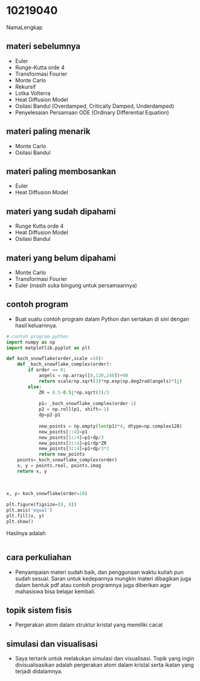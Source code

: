 # 10219040
NamaLengkap


## materi sebelumnya
+ Euler 
+ Runge-Kutta orde 4
+ Transformasi Fourier
+ Monte Carlo
+ Rekursif
+ Lotka Volterra
+ Heat Diffusion Model
+ Osilasi Bandul (Overdamped, Critically Damped, Underdamped) 
+ Penyelesaian Persamaan ODE (Ordinary Differential Equation) 



## materi paling menarik
+ Monte Carlo
+ Osilasi Bandul


## materi paling membosankan
+ Euler
+ Heat Diffusion Model


## materi yang sudah dipahami
+ Runge Kutta orde 4
+ Heat Diffusion Model
+ Osilasi Bandul


## materi yang belum dipahami
+ Monte Carlo
+ Transformasi Fourier
+ Euler (masih suka bingung untuk persamaannya) 


## contoh program
+ Buat suatu contoh program dalam Python dan sertakan di sini dengan hasil keluarnnya.

```python
# contoh program python
import numpy as np
import matplotlib.pyplot as plt

def koch_snowflake(order,scale =10):
	def _koch_snowflake_complex(order):
		if order == 0:
			angels = np.array([0,120,240])+90
			return scale/np.sqrt(3)*np.exp(np.deg2rad(angels)*1j)
		else:
			ZR = 0.5-0.5j*np.sqrt(3)/3
				
			p1= _koch_snowflake_complex(order-1)
			p2 = np.roll(p1, shift=-1)
			dp=p2-p1
				
			new_points = np.empty(len(p1)*4, dtype=np.complex128)
			new_points[::4]=p1
			new_points[1::4]=p1+dp/3
			new_points[2::4]=p1+dp*ZR
			new_points[3::4]=p1+dp/3*2
			return new_points
	points=_koch_snowflake_complex(order)
	x, y = points.real, points.imag
	return x, y
	
	
	
x, y= koch_snowflake(order=10)

plt.figure(figsize=(8, 8))
plt.axis('equal')
plt.fill(x, y)
plt.show()
```

Hasilnya adalah

```

```


## cara perkuliahan
+ Penyampaian materi sudah baik, dan penggunaan waktu kuliah pun sudah sesuai. Saran untuk kedepannya mungkin materi dibagikan juga dalam bentuk pdf atau contoh programnya juga diberikan agar mahasiswa bisa belajar kembali. 


## topik sistem fisis
+ Pergerakan atom dalam struktur kristal yang memiliki cacat


## simulasi dan visualisasi
+ Saya tertarik untuk melakukan simulasi dan visualisasi. Topik yang ingin divisualisasikan adalah pergerakan atom dalam kristal serta ikatan yang terjadi didalamnya. 
